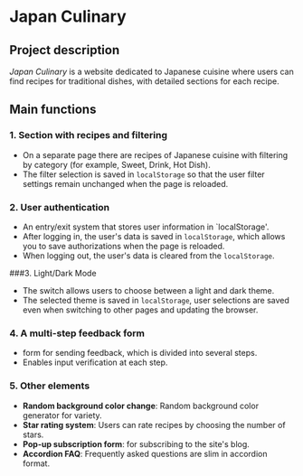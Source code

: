 # Japan Culinary

## Project description
*Japan Culinary* is a website dedicated to Japanese cuisine where users can find recipes for traditional dishes, with detailed sections for each recipe.

## Main functions

### 1. Section with recipes and filtering
  - On a separate page there are recipes of Japanese cuisine with filtering by category (for example, Sweet, Drink, Hot Dish).
  - The filter selection is saved in `localStorage` so that the user filter settings remain unchanged when the page is reloaded.

### 2. User authentication
  - An entry/exit system that stores user information in `localStorage'.
  - After logging in, the user's data is saved in `localStorage`, which allows you to save authorizations when the page is reloaded.
  - When logging out, the user's data is cleared from the `localStorage`.

###3. Light/Dark Mode
  - The switch allows users to choose between a light and dark theme.
  - The selected theme is saved in `localStorage`, user selections are saved even when switching to other pages and updating the browser.

### 4. A multi-step feedback form
   - form for sending feedback, which is divided into several steps.
   - Enables input verification at each step.

### 5. Other elements
   - **Random background color change**: Random background color generator for variety.
   - **Star rating system**: Users can rate recipes by choosing the number of stars.
   - **Pop-up subscription form**: for subscribing to the site's blog. 
   - **Accordion FAQ**: Frequently asked questions are slim in accordion format.
